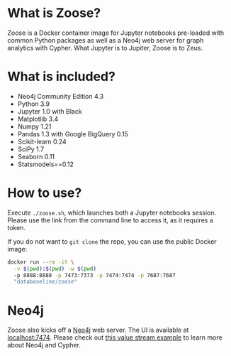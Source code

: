 # What is Zoose?

Zoose is a Docker container image for Jupyter notebooks pre-loaded with common Python packages
as well as a Neo4j web server for graph analytics with Cypher.
What Jupyter is to Jupiter, Zoose is to Zeus.

# What is included?

- Neo4j Community Edition 4.3
- Python 3.9 
- Jupyter 1.0 with Black
- Matplotlib 3.4
- Numpy 1.21
- Pandas 1.3 with Google BigQuery 0.15
- Scikit-learn 0.24
- SciPy 1.7
- Seaborn 0.11
- Statsmodels==0.12

# How to use?

Execute `./zoose.sh`, which launches both a Jupyter notebooks session.
Please use the link from the command line to access it, as it requires a token.

If you do not want to `git clone` the repo, you can use the public Docker image:

```bash
docker run --rm -it \
  -v $(pwd):$(pwd) -w $(pwd) 
  -p 8888:8888 -p 7473:7373 -p 7474:7474 -p 7687:7687 
  "databaseline/zoose"
```

# Neo4j

Zoose also kicks off a [Neo4j](https://neo4j.com) web server. 
The UI is available at [localhost:7474](https://127.0.0.1:7474).
Please check out [this value stream example](https://databaseline.tech/mapping-a-value-stream-in-neo4j/)
to learn more about Neo4j and Cypher.
